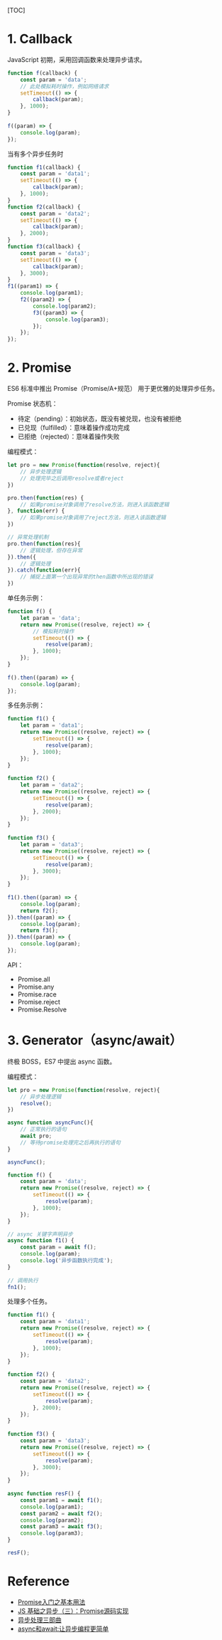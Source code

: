 [TOC]

# 1. Callback

JavaScript 初期，采用回调函数来处理异步请求。

```js
function f(callback) {
    const param = 'data';
    // 此处模拟耗时操作，例如网络请求
    setTimeout(() => {
        callback(param);
    }, 1000);
}
 
f((param) => {
    console.log(param);
});
```

当有多个异步任务时

```js
function f1(callback) {
    const param = 'data1';
    setTimeout(() => {
        callback(param);
    }, 1000);
}
function f2(callback) {
    const param = 'data2';
    setTimeout(() => {
        callback(param);
    }, 2000);
}
function f3(callback) {
    const param = 'data3';
    setTimeout(() => {
        callback(param);
    }, 3000);
}
f1((param1) => {
    console.log(param1);
    f2((param2) => {
        console.log(param2);
        f3((param3) => {
            console.log(param3);
        });
    });
});
```

# 2. Promise

ES6 标准中推出 Promise（Promise/A+规范） 用于更优雅的处理异步任务。

Promise 状态机：

- 待定（pending）：初始状态，既没有被兑现，也没有被拒绝
- 已兑现（fulfilled）：意味着操作成功完成
- 已拒绝（rejected）：意味着操作失败

编程模式：

```js
let pro = new Promise(function(resolve, reject){
    // 异步处理逻辑
    // 处理完毕之后调用resolve或者reject
})

pro.then(function(res) {
    // 如果promise对象调用了resolve方法，则进入该函数逻辑
}, function(err) {
    // 如果promise对象调用了reject方法，则进入该函数逻辑
})

// 异常处理机制
pro.then(function(res){
    // 逻辑处理，但存在异常
}).then({
    // 逻辑处理
}).catch(function(err){
    // 捕捉上面第一个出现异常的then函数中所出现的错误
})
```

单任务示例：

```js
function f() {
    let param = 'data';
    return new Promise((resolve, reject) => {
        // 模拟耗时操作
        setTimeout(() => {
            resolve(param);
        }, 1000);
    });
}
 
f().then((param) => {
    console.log(param);
});
```

多任务示例：

```js
function f1() {
    let param = 'data1';
    return new Promise((resolve, reject) => {
        setTimeout(() => {
            resolve(param);
        }, 1000);
    });
}
 
function f2() {
    let param = 'data2';
    return new Promise((resolve, reject) => {
        setTimeout(() => {
            resolve(param);
        }, 2000);
    });
}
 
function f3() {
    let param = 'data3';
    return new Promise((resolve, reject) => {
        setTimeout(() => {
            resolve(param);
        }, 3000);
    });
}
 
f1().then((param) => {
    console.log(param);
    return f2();
}).then((param) => {
    console.log(param);
    return f3();
}).then((param) => {
    console.log(param);
});
```

API：

- Promise.all
- Promise.any
- Promise.race
- Promise.reject
- Promise.Resolve

# 3. Generator（async/await）

终极 BOSS，ES7 中提出 async 函数。

编程模式：

```js
let pro = new Promise(function(resolve, reject){
    // 异步处理逻辑
    resolve();
})

async function asyncFunc(){
    // 正常执行的语句
    await pro;
    // 等待promise处理完之后再执行的语句
}

asyncFunc();
```

```js
function f() {
    const param = 'data';
    return new Promise((resolve, reject) => {
        setTimeout(() => {
            resolve(param);
        }, 1000);
    });
}

// async 关键字声明异步
async function f1() {
    const param = await f();
    console.log(param);
    console.log('异步函数执行完成');
}
 
// 调用执行
fn1();
```

处理多个任务。

```js
function f1() {
    const param = 'data1';
    return new Promise((resolve, reject) => {
        setTimeout(() => {
            resolve(param);
        }, 1000);
    });
}
 
function f2() {
    const param = 'data2';
    return new Promise((resolve, reject) => {
        setTimeout(() => {
            resolve(param);
        }, 2000);
    });
}
 
function f3() {
    const param = 'data3';
    return new Promise((resolve, reject) => {
        setTimeout(() => {
            resolve(param);
        }, 3000);
    });
}
 
async function resF() {
    const param1 = await f1();
    console.log(param1);
    const param2 = await f2();
    console.log(param2);
    const param3 = await f3();
    console.log(param3);
}

resF();
```

# Reference

* [Promise入门之基本用法](https://segmentfault.com/a/1190000018691968)
* [JS 基础之异步（三）：Promise源码实现](https://github.com/sisterAn/blog/issues/13)
* [异步处理三部曲](https://www.codeleading.com/article/23152454682/)
* [async和await:让异步编程更简单](https://developer.mozilla.org/zh-CN/docs/learn/JavaScript/%E5%BC%82%E6%AD%A5/Async_await)